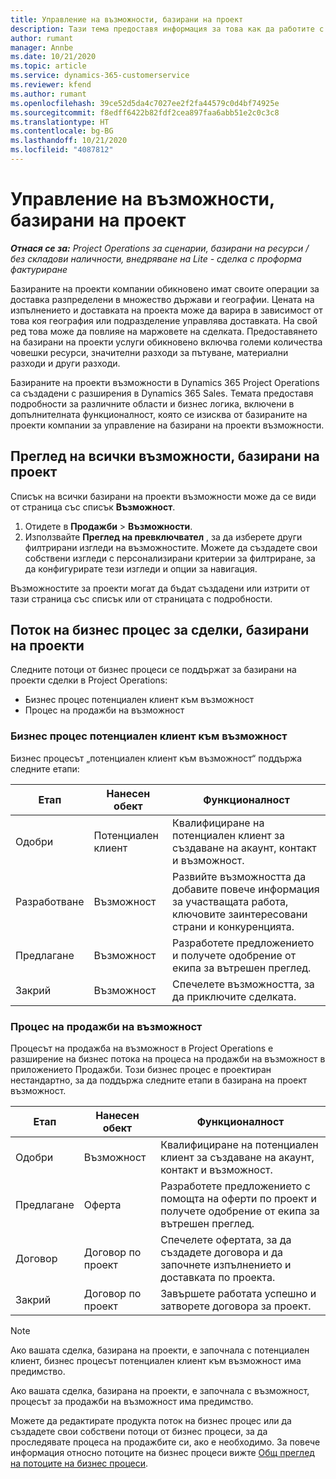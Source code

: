 ```yaml
---
title: Управление на възможности, базирани на проект
description: Тази тема предоставя информация за това как да работите с възможности, свързани с проекти.
author: rumant
manager: Annbe
ms.date: 10/21/2020
ms.topic: article
ms.service: dynamics-365-customerservice
ms.reviewer: kfend
ms.author: rumant
ms.openlocfilehash: 39ce52d5da4c7027ee2f2fa44579c0d4bf74925e
ms.sourcegitcommit: f8edff6422b82fdf2cea897faa6abb51e2c0c3c8
ms.translationtype: HT
ms.contentlocale: bg-BG
ms.lasthandoff: 10/21/2020
ms.locfileid: "4087812"
---
```

# <a name="manage-project-based-opportunities"></a>Управление на възможности, базирани на проект

_**Отнася се за:** Project Operations за сценарии, базирани на ресурси / без складови наличности, внедряване на Lite - сделка с проформа фактуриране_

Базираните на проекти компании обикновено имат своите операции за доставка разпределени в множество държави и географии. Цената на изпълнението и доставката на проекта може да варира в зависимост от това коя география или подразделение управлява доставката. На свой ред това може да повлияе на маржовете на сделката. Предоставянето на базирани на проекти услуги обикновено включва големи количества човешки ресурси, значителни разходи за пътуване, материални разходи и други разходи.

Базираните на проекти възможности в Dynamics 365 Project Operations са създадени с разширения в Dynamics 365 Sales. Темата предоставя подробности за различните области и бизнес логика, включени в допълнителната функционалност, която се изисква от базираните на проекти компании за управление на базирани на проекти възможности.

## <a name="view-all-project-based-opportunities"></a>Преглед на всички възможности, базирани на проект

Списък на всички базирани на проекти възможности може да се види от страница със списък **Възможност**. 

1. Отидете в **Продажби** > **Възможности**.
2. Използвайте **Преглед на превключвател** , за да изберете други филтрирани изгледи на възможностите. Можете да създадете свои собствени изгледи с персонализирани критерии за филтриране, за да конфигурирате тези изгледи и опции за навигация.

Възможностите за проекти могат да бъдат създадени или изтрити от тази страница със списък или от страницата с подробности.

## <a name="business-process-flow-for-project-based-deals"></a>Поток на бизнес процес за сделки, базирани на проекти

Следните потоци от бизнес процеси се поддържат за базирани на проекти сделки в Project Operations:

- Бизнес процес потенциален клиент към възможност
- Процес на продажби на възможност

### <a name="lead-to-opportunity-business-process"></a>Бизнес процес потенциален клиент към възможност 
Бизнес процесът „потенциален клиент към възможност“ поддържа следните етапи:

| Етап | Нанесен обект | Функционалност |
| --- | --- | --- |
| Одобри | Потенциален клиент | Квалифициране на потенциален клиент за създаване на акаунт, контакт и възможност. |
| Разработване | Възможност | Развийте възможността да добавите повече информация за участващата работа, ключовите заинтересовани страни и конкуренцията. |
| Предлагане | Възможност | Разработете предложението и получете одобрение от екипа за вътрешен преглед. |
| Закрий | Възможност | Спечелете възможността, за да приключите сделката. |

### <a name="opportunity-sales-process"></a>Процес на продажби на възможност
Процесът на продажба на възможност в Project Operations е разширение на бизнес потока на процеса на продажби на възможност в приложението Продажби. Този бизнес процес е проектиран нестандартно, за да поддържа следните етапи в базирана на проект възможност.

| Етап | Нанесен обект | Функционалност |
| --- | --- | --- |
| Одобри | Възможност | Квалифициране на потенциален клиент за създаване на акаунт, контакт и възможност. |
| Предлагане | Оферта | Разработете предложението с помощта на оферти по проект и получете одобрение от екипа за вътрешен преглед. |
| Договор | Договор по проект | Спечелете офертата, за да създадете договора и да започнете изпълнението и доставката по проекта. |
| Закрий | Договор по проект | Завършете работата успешно и затворете договора за проект. |

> [!NOTE]
> Ако вашата сделка, базирана на проекти, е започнала с потенциален клиент, бизнес процесът потенциален клиент към възможност има предимство.
>
> Ако вашата сделка, базирана на проекти, е започнала с възможност, процесът за продажби на възможност има предимство.

Можете да редактирате продукта поток на бизнес процес или да създадете свои собствени потоци от бизнес процеси, за да проследявате процеса на продажбите си, ако е необходимо. За повече информация относно потоците на бизнес процеси вижте [Общ преглед на потоците на бизнес процеси](https://docs.microsoft.com/dynamics365/customerengagement/on-premises/customize/business-process-flows-overview).
